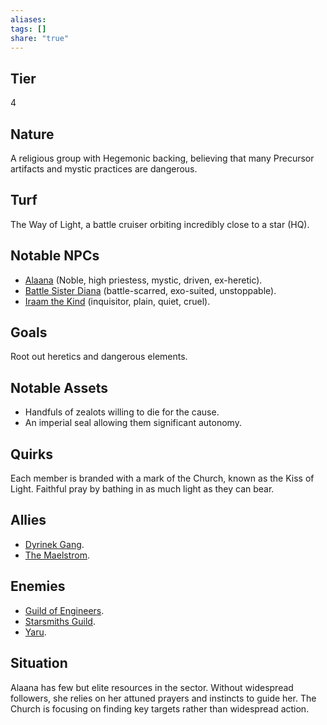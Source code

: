 ```yaml
---
aliases: 
tags: []
share: "true"
---
```

## Tier

4

## Nature

A religious group with Hegemonic backing, believing that many Precursor artifacts and mystic practices are dangerous.

## Turf

The Way of Light, a battle cruiser orbiting incredibly close to a star (HQ).

## Notable NPCs

- [Alaana](Alaana.md) (Noble, high priestess, mystic, driven, ex-heretic).
- [Battle Sister Diana](Battle%20Sister%20Diana.md) (battle-scarred, exo-suited, unstoppable).
- [Iraam the Kind](Iraam%20the%20Kind.md) (inquisitor, plain, quiet, cruel).


## Goals

Root out heretics and dangerous elements.

## Notable Assets

- Handfuls of zealots willing to die for the cause.
- An imperial seal allowing them significant autonomy.


## Quirks

Each member is branded with a mark of the Church, known as the Kiss of Light. Faithful pray by bathing in as much light as they can bear.

## Allies

- [Dyrinek Gang](./Dyrinek%20Gang.md).
- [The Maelstrom](./The%20Maelstrom.md).


## Enemies

- [Guild of Engineers](./Guild%20of%20Engineers.md).
- [Starsmiths Guild](./Starsmiths%20Guild.md).
- [Yaru](./Yaru.md).


## Situation

Alaana has few but elite resources in the sector. Without widespread followers, she relies on her attuned prayers and instincts to guide her. The Church is focusing on finding key targets rather than widespread action.
